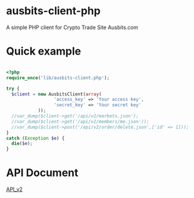 ausbits-client-php
==============

A simple PHP client for Crypto Trade Site Ausbits.com

Quick example
=============

```php

<?php
require_once('lib/ausbits-client.php');

try {
  $client = new AusbitsClient(array(
                  'access_key' => 'Your access key',
                  'secret_key' => 'Your secret key'
            ));
  //var_dump($client->get('/api/v2/markets.json');
  //var_dump($client->get('/api/v2/members/me.json'));
  //var_dump($client->post('/api/v2/order/delete.json',['id' => 1]));
}
catch (Exception $e) {
  die($e);
}

```

API Document
=============

[API_v2](https://ausbits.com.au/documents/api_v2)
